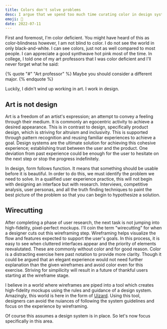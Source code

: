 ```yaml
---
title: Colors don't solve problems
desc: I argue that we spend too much time curating color in design systems and as a result we lose focus against much more important priorities.
emoji: 🎨
date: 2022-07-11
---
```


First and foremost, I'm color deficient. You might have heard of this as color-blindness however, I am not blind to color. I do not see the world in only black-and-white. I can see colors, just not as well compared to most people. I can appreciate a good synthwave hot pink most of the time. In college, I told one of my art professors that I was color deficient and I'll never forget what he said:

{% quote "#" "Art professor" %}
Maybe you should consider a different major.
{% endquote %}

Luckily, I didn't wind up working in art. I work in design.

## Art is not design

Art is a freedom of an artist's expression; an attempt to convey a feeling through their medium. It is commonly an egocentric activity to achieve a desired appearance. This is in contrast to design, specifically product design, which is striving for altruism and inclusivity. This is supported through pattern recognition and reusing familiar experiences to achieve a goal. Design systems are the ultimate solution for achieving this cohesive experience; establishing trust between the user and the product. One deviation from past experience could be enough for the user to hesitate on the next step or stop the progress indefinitely.

In design, form follows function. It means that something should be usable before it is beautiful. In order to do this, we must identify the problem we need to solve. In a qualified user experience practice, this will not begin with designing an interface but with research. Interviews, competitive analysis, user personas, and all the truth finding techniques to paint the best picture of the problem so that you can begin to hypothesize a solution.

## Wirecutting

After completing a phase of user research, the next task is not jumping into high-fidelity, pixel-perfect mockups. I'll coin the term "wirecutting" for when a designer cuts out this wireframing step. Wireframing helps visualize the flow and features expected to support the user's goals. In this process, it is easy to see when cluttered interfaces appear and the priority of elements reevalutated. These are commonly without color and for good reason. Color is a distracting exercise here past notation to provide more clarity. Though it could be argued that an elegant experience would not need further explanation than the given wireframes and avoid color even for this exercise. Striving for simpilicity will result in a future of thankful users starting at the wireframe stage.

I believe in a world where wireframes are piped into a tool which creates high-fidelity mockups using the rules and guidance of a design system. Amazingly, this world is here in the form of [Uizard](https://uizard.io/). Using this tool, designers can avoid the nuiances of following the system guidelines and focus on the experience by wireframing.

Of course this assumes a design system is in place. So let's now focus specifically in this area.